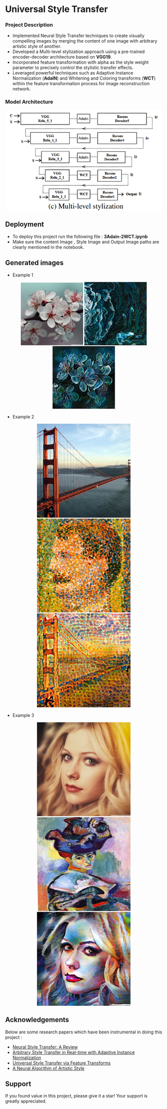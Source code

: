 # Universal Style Transfer
### Project Description
- Implemented Neural Style Transfer techniques to create visually compelling images by merging the content of one image with arbitrary artistic style of another. 
- Developed a Multi-level stylization approach using a pre-trained encoder-decoder architecture based on **VGG19**. 
- Incorporated feature transformation with alpha as the style weight parameter to precisely control the stylistic transfer effects. 
- Leveraged powerful techniques such as Adaptive Instance Normalization (**AdaIN**) and Whitening and Coloring transforms (**WCT**) within the feature transformation process for image reconstruction network.  
### Model Architecture   
![Model Architecture](https://github.com/37nomad/Universal-Style-Transfer/blob/main/multi%20level%20stylisation.png?raw=true)  
## Deployment

- To deploy this project run the following file : **3Adain-2WCT.ipynb**  
- Make sure the content Image , Style Image and Output Image paths are clearly mentioned in the notebook.

## Generated images 
- Example 1
<p align="center">
  <img src="https://github.com/37nomad/Universal-Style-Transfer/blob/main/Content%20Images/006.jpg?raw=true" alt="Content Image 1" width="200" />
  <img src="https://github.com/37nomad/Universal-Style-Transfer/blob/main/Style%20Images/sham-jallaludin-IPasTalwA4o-unsplash.jpg?raw=true" alt="Style Image 1" width="200" />
  <img src="https://github.com/37nomad/Universal-Style-Transfer/blob/main/Output%20Images/flower-3-AdaIn.png?raw=true" alt="Generated Image 1" width="200" />
</p>     

- Example 2
<p align="center">
  <img src="https://github.com/37nomad/Universal-Style-Transfer/blob/main/Content%20Images/05.jpg?raw=true" alt="Content Image 2" width="300" />
  <img src="https://github.com/37nomad/Universal-Style-Transfer/blob/main/Style%20Images/style_7.png?raw=true" alt="Style Image 2" width="300" />
  <img src="https://github.com/37nomad/Universal-Style-Transfer/blob/main/Output%20Images/bridge-3-AdaIn.png?raw=true" alt="Generated Image 2" width="300" />
</p>  
  
- Example 3  
<p align="center">
  <img src="https://github.com/37nomad/Universal-Style-Transfer/blob/main/Content%20Images/004.jpg?raw=true" alt="Content Image 3" width="300" />
  <img src="https://github.com/37nomad/Universal-Style-Transfer/blob/main/Style%20Images/in4.jpg?raw=true" alt="Style Image 3" width="300" height="300"/>
  <img src="https://github.com/37nomad/Universal-Style-Transfer/blob/main/Output%20Images/woman-3-AdaIn.png?raw=true" alt="Generated Image 3" width="300" />
</p>    
  
## Acknowledgements  
  
Below are some research papers which have been instrumental in doing this project :
 - [Neural Style Transfer: A Review](https://arxiv.org/pdf/1705.04058)
 - [Arbitrary Style Transfer in Real-time with Adaptive Instance Normalization](https://arxiv.org/pdf/1703.06868)
 - [Universal Style Transfer via Feature Transforms](https://arxiv.org/pdf/1705.08086)
 - [A Neural Algorithm of Artistic Style](https://arxiv.org/pdf/1508.06576)

   
## Support

If you found value in this project, please give it a star! Your support is greatly appreciated.



